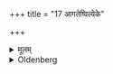 +++
title = "17 आगतेष्वित्येके"

+++

<details><summary>मूलम्</summary>

आगतेष्वित्येके १७
</details>

<details><summary>Oldenberg</summary>

17. Some say (that this reception should be offered) when (the bridegroom and his companions) have arrived (at the house of the bride's father).
</details>
